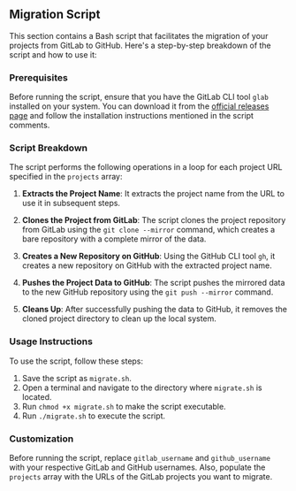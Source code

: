 ## Migration Script

This section contains a Bash script that facilitates the migration of your projects from GitLab to GitHub. Here's a step-by-step breakdown of the script and how to use it:

### Prerequisites

Before running the script, ensure that you have the GitLab CLI tool `glab` installed on your system. You can download it from the [official releases page](https://github.com/profclems/glab/releases) and follow the installation instructions mentioned in the script comments.

### Script Breakdown

The script performs the following operations in a loop for each project URL specified in the `projects` array:

1. **Extracts the Project Name**: It extracts the project name from the URL to use it in subsequent steps.
   
2. **Clones the Project from GitLab**: The script clones the project repository from GitLab using the `git clone --mirror` command, which creates a bare repository with a complete mirror of the data.

3. **Creates a New Repository on GitHub**: Using the GitHub CLI tool `gh`, it creates a new repository on GitHub with the extracted project name.

4. **Pushes the Project Data to GitHub**: The script pushes the mirrored data to the new GitHub repository using the `git push --mirror` command.

5. **Cleans Up**: After successfully pushing the data to GitHub, it removes the cloned project directory to clean up the local system.

### Usage Instructions

To use the script, follow these steps:

1. Save the script as `migrate.sh`.
2. Open a terminal and navigate to the directory where `migrate.sh` is located.
3. Run `chmod +x migrate.sh` to make the script executable.
4. Run `./migrate.sh` to execute the script.

### Customization

Before running the script, replace `gitlab_username` and `github_username` with your respective GitLab and GitHub usernames. Also, populate the `projects` array with the URLs of the GitLab projects you want to migrate.


